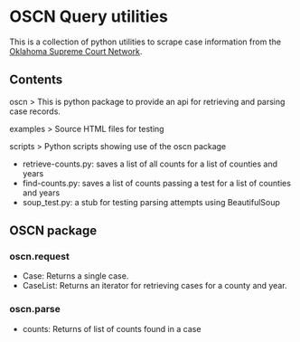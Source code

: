 # OSCN Query utilities

This is a collection of python utilities to scrape case information from the [Oklahoma Supreme Court Network](https://www.oscn.net/dockets/).

## Contents

oscn > This is python package to provide an api for retrieving and parsing case records.

examples > Source HTML files for testing

scripts > Python scripts showing use of the oscn package
- retrieve-counts.py: saves a list of all counts for a list of counties and years
- find-counts.py: saves a list of counts passing a test for a list of counties and years
- soup_test.py: a stub for testing parsing attempts
using BeautifulSoup

## OSCN package

### oscn.request

- Case: Returns a single case.
- CaseList: Returns an iterator for retrieving cases for a county and year.

### oscn.parse

- counts: Returns of list of counts found in a case
